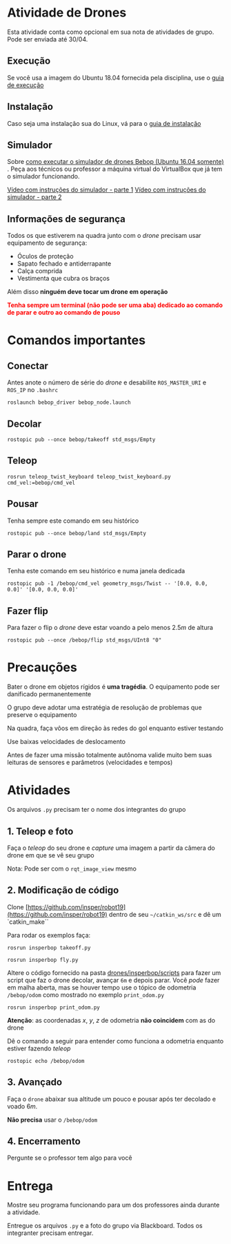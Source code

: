 # Atividade de Drones

Esta atividade conta como opcional em sua nota de atividades de grupo. Pode ser enviada até 30/04. 

## Execução

Se você usa a imagem do Ubuntu 18.04 fornecida pela disciplina, use o [guia de execução](execucao.md)

## Instalação

Caso seja uma instalação sua do Linux, vá para o [guia de instalação](instalacao.md)

## Simulador

Sobre [como executar o simulador de drones Bebop (Ubuntu 16.04 somente)](https://github.com/Insper/bebop_sphinx/blob/master/docs/instrucoes_sphinx.md) . Peça aos técnicos ou professor a máquina virtual do VirtualBox que já tem o simulador funcionando.

[Vídeo com instruções do simulador - parte 1](https://www.youtube.com/watch?v=VlviiwyvSu4)
[Vídeo com instruções do simulador - parte 2](https://www.youtube.com/watch?v=gfeORCX7F0w)

## Informações de segurança

Todos os que estiverem na quadra junto com o *drone* precisam usar equipamento de segurança:
* Óculos de proteção
* Sapato fechado e antiderrapante
* Calça comprida
* Vestimenta que cubra os braços

Além disso **ninguém deve tocar um drone em operação**

<font color=red><b>Tenha sempre um terminal (não pode ser uma aba) dedicado ao comando de parar e outro ao comando de  pouso</b></font>

# Comandos importantes

## Conectar

Antes anote o número de série do *drone* e desabilite `ROS_MASTER_URI` e `ROS_IP` no `.bashrc`

    roslaunch bebop_driver bebop_node.launch

## Decolar

    rostopic pub --once bebop/takeoff std_msgs/Empty

## Teleop

    rosrun teleop_twist_keyboard teleop_twist_keyboard.py cmd_vel:=bebop/cmd_vel

## Pousar

Tenha sempre este comando em seu histórico

    rostopic pub --once bebop/land std_msgs/Empty

## Parar o drone 

Tenha este comando em seu histórico e numa janela dedicada

    rostopic pub -1 /bebop/cmd_vel geometry_msgs/Twist -- '[0.0, 0.0, 0.0]' '[0.0, 0.0, 0.0]'

## Fazer flip

Para fazer o flip o *drone* deve estar voando a pelo menos $2.5m$ de altura

    rostopic pub --once /bebop/flip std_msgs/UInt8 "0" 


# Precauções

Bater o drone em objetos rígidos é **uma tragédia**. O equipamento pode ser danificado permanentemente

O grupo deve adotar uma estratégia de resolução de problemas que preserve o equipamento

Na quadra, faça vôos em direção às redes do gol enquanto estiver testando

Use baixas velocidades de deslocamento

Antes de fazer uma missão totalmente autônoma valide muito bem suas leituras de sensores e parâmetros (velocidades e tempos)





# Atividades

Os arquivos `.py` precisam ter o nome dos integrantes do grupo


## 1. Teleop e foto

Faça o *teleop* do seu drone e *capture* uma imagem a partir da câmera do drone em que se vê seu grupo

Nota: Pode ser com o `rqt_image_view` mesmo

## 2. Modificação de código

Clone [https://github.com/insper/robot19](https://github.com/insper/robot19) dentro de seu `~/catkin_ws/src` e dê um `catkin_make``

Para rodar os exemplos faça:

    rosrun insperbop takeoff.py

    rosrun insperbop fly.py


Altere o código fornecido na pasta [drones/insperbop/scripts](./insperbot/scripts) para fazer um script que faz o drone decolar, avançar `6m` e depois parar. Você *pode* fazer em malha aberta, mas se houver tempo use o tópico de odometria  `/bebop/odom` como mostrado no exemplo `print_odom.py`

    rosrun insperbop print_odom.py

**Atenção**: as coordenadas $x$, $y$, $z$ de odometria **não coincidem** com as do drone

Dê o comando a seguir para entender como funciona a odometria enquanto estiver fazendo *teleop*

    rostopic echo /bebop/odom


## 3. Avançado

Faça o `drone` abaixar sua altitude um pouco e pousar após ter decolado e voado $6m$.

**Não precisa** usar o `/bebop/odom`

## 4. Encerramento

Pergunte se o professor tem algo para você



# Entrega

Mostre seu programa funcionando para um dos professores ainda durante a atividade.

Entregue os arquivos `.py`  e a foto do grupo via Blackboard. Todos os integranter precisam entregar.